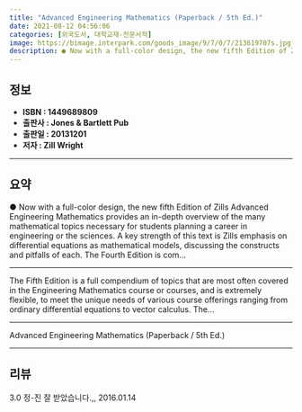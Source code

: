 ```yaml
---
title: "Advanced Engineering Mathematics (Paperback / 5th Ed.)"
date: 2021-08-12 04:56:06
categories: [외국도서, 대학교재-전문서적]
image: https://bimage.interpark.com/goods_image/9/7/0/7/213619707s.jpg
description: ● Now with a full-color design, the new fifth Edition of Zills Advanced Engineering Mathematics provides an in-depth overview of the many mathematical topics n
---
```


## **정보**

- **ISBN : 1449689809**
- **출판사 : Jones & Bartlett Pub**
- **출판일 : 20131201**
- **저자 : Zill Wright**

------



## **요약**

●  Now with a full-color design, the new fifth Edition of Zills Advanced Engineering Mathematics provides an in-depth overview of the many mathematical topics necessary for students planning a career in engineering or the sciences. A key strength of this text is Zills emphasis on differential equations as mathematical models, discussing the constructs and pitfalls of each. The Fourth Edition is com...

------

The Fifth Edition is a full compendium of topics that are most often covered in the Engineering Mathematics course or courses, and is extremely flexible, to meet the unique needs of various course offerings ranging from ordinary differential equations to vector calculus. The... 

------


Advanced Engineering Mathematics (Paperback / 5th Ed.) 

------


## **리뷰** 

3.0 정-진 잘 받았습니다.,, 2016.01.14 <br/>